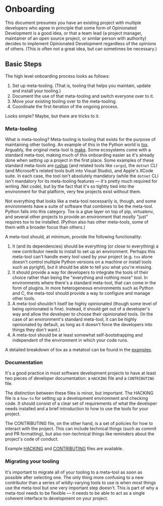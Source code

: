 # Onboarding

This document presumes you have an existing project with multiple developers
who agree in principle that some form of Opinionated Development is a good
idea, or that a team lead (a project manager, maintainer of an open source 
project, or similar person with authority) decides to implement Opinionated
Development regardless of the opinions of others. (This is often not a great
idea, but can sometimes be necessary.)

## Basic Steps

The high level onboarding process looks as follows:

1. Set up meta-tooling. (That is, tooling that helps you maintain, update
and install your tooling.)
2. Document the use of that meta-tooling and switch everyone over to it.
3. Move your existing tooling over to the meta-tooling.
4. Coordinate the first iteration of the ongoing process.

Looks simple? Maybe, but there are tricks to it.

### Meta-tooling

What is meta-tooling? Meta-tooling is tooling that exists for the purpose of
maintaining other tooling. An example of this in the Python world is 
[tox](https://tox.wiki/). Arguably, the original meta-tool is 
[make](https://en.wikipedia.org/wiki/Make_(software)). Some ecosystems come with
a standard meta-tool, making much of this onboarding easier as it's already done
when setting up a project in the first place. Some examples of these standard
meta-tools are [rustup](https://rustup.rs/) (and related tools like `cargo`), 
the `dotnet` CLI (and Microsoft's related tools built into Visual Studio), and
Apple's XCode suite. In each case, the tool isn't absolutely mandatory (while 
the `dotnet` CLI isn't mandatory for its meta-tooling features — it's pretty 
much required for writing .Net code), but by the fact that it's so tightly tied
into the environment for that platform, very few projects exist without them.

Not everything that looks like a meta-tool necessarily is, though, and some
environments have a suite of software that combines to be the meta-tool.
Python falls into this category. Tox is a glue layer on top of pip, virtualenv,
and several other projects to provide an environment that mostly "just"
requires tox to be installed. (Python also has other meta-tools, some of
them with a broader focus than others.)

A meta-tool should, at minimum, provide the following functionality:

1. It (and its dependencies) should be everything (or close to everything) a
new contributor needs to install to set up an environment. Perhaps this
meta-tool can't handle every tool used by your project (e.g. `tox` alone
doesn't control multiple Python versions on a machine or install tools such
as pyright), but it should be able to tell you what you're missing.
2. It should provide a way for developers to integrate the tools of their
choice rather than being the "everything and nothing more" tool. In environments
where there's a standard meta-tool, that can come in the form of plugins. In
more heterogeneous environments such as Python and C, the meta-tool should
provide a way to configure and manage other tools.
3. A meta-tool shouldn't itself be highly opinionated (though some level of
being opinionated is fine). Instead, it should get out of a developer's way and
allow the developer to choose their opinionated tools. (In the case of an
environment's standard meta-tool, it can be highly opinionated by default, as
long as it doesn't force the developers into things they don't want.)
4. A meta-tool should be at least somewhat self-bootstrapping and independent
of the environment in which your code runs.

A detailed breakdown of tox as a metatool can be found in the 
[examples](examples/TOX.md).

### Documentation

It's a good practice in most software development projects to have at least
two pieces of developer documentation: a `HACKING` file and a `CONTRIBUTING` 
file.

The distinction between these files is minor, but important. The HACKING file
is a `how-to` for setting up a development environment and checking code. It
should consist of a clear set of requirements of what the developer needs
installed and a brief introduction to how to use the tools for your project.

The CONTRIBUTING file, on the other hand, is a set of policies for how to
interact with the project. This can include technical things (such as
commit and PR formatting), but also non-technical things like reminders about
the project's code of conduct.

Example [HACKING](examples/HACKING.md) and [CONTRIBUTING](examples/CONTRIBUTING.md)
files are available.

### Migrating your tooling

It's important to migrate all of your tooling to a meta-tool as soon as 
possible after selecting one. The only thing more confusing to a new contributor
than a series of wildly-varying tools to use is when most things use the
meta-tool but one very important step doesn't. This is part of why a meta-tool
needs to be flexible — it needs to be able to act as a single coherent interface
to development on your project.
